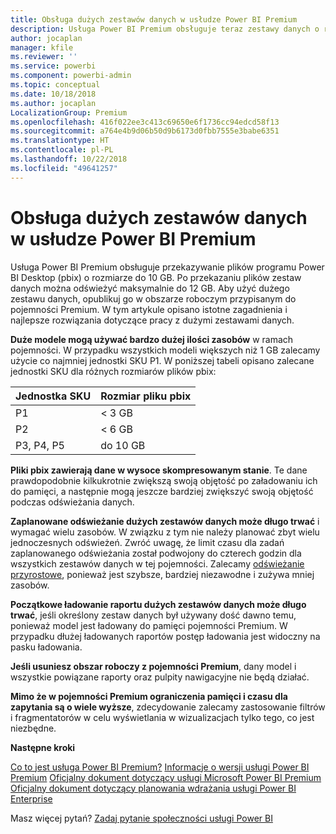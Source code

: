 ```yaml
---
title: Obsługa dużych zestawów danych w usłudze Power BI Premium
description: Usługa Power BI Premium obsługuje teraz zestawy danych o rozmiarze do 10 GB.
author: jocaplan
manager: kfile
ms.reviewer: ''
ms.service: powerbi
ms.component: powerbi-admin
ms.topic: conceptual
ms.date: 10/18/2018
ms.author: jocaplan
LocalizationGroup: Premium
ms.openlocfilehash: 416f022ee3c413c69650e6f1736cc94edcd58f13
ms.sourcegitcommit: a764e4b9d06b50d9b6173d0fbb7555e3babe6351
ms.translationtype: HT
ms.contentlocale: pl-PL
ms.lasthandoff: 10/22/2018
ms.locfileid: "49641257"
---
```

# <a name="power-bi-premium-support-for-large-datasets"></a>Obsługa dużych zestawów danych w usłudze Power BI Premium

Usługa Power BI Premium obsługuje przekazywanie plików programu Power BI Desktop (pbix) o rozmiarze do 10 GB. Po przekazaniu plików zestaw danych można odświeżyć maksymalnie do 12 GB. Aby użyć dużego zestawu danych, opublikuj go w obszarze roboczym przypisanym do pojemności Premium. W tym artykule opisano istotne zagadnienia i najlepsze rozwiązania dotyczące pracy z dużymi zestawami danych.

**Duże modele mogą używać bardzo dużej ilości zasobów** w ramach pojemności. W przypadku wszystkich modeli większych niż 1 GB zalecamy użycie co najmniej jednostki SKU P1. W poniższej tabeli opisano zalecane jednostki SKU dla różnych rozmiarów plików pbix:

   |Jednostka SKU  |Rozmiar pliku pbix   |
   |---------|---------|
   |P1    | < 3 GB        |
   |P2    | < 6 GB        |
   |P3, P4, P5    | do 10 GB |

**Pliki pbix zawierają dane w wysoce skompresowanym stanie**. Te dane prawdopodobnie kilkukrotnie zwiększą swoją objętość po załadowaniu ich do pamięci, a następnie mogą jeszcze bardziej zwiększyć swoją objętość podczas odświeżania danych.

**Zaplanowane odświeżanie dużych zestawów danych może długo trwać** i wymagać wielu zasobów. W związku z tym nie należy planować zbyt wielu jednoczesnych odświeżeń. Zwróć uwagę, że limit czasu dla zadań zaplanowanego odświeżania został podwojony do czterech godzin dla wszystkich zestawów danych w tej pojemności. Zalecamy [odświeżanie przyrostowe](service-premium-incremental-refresh.md), ponieważ jest szybsze, bardziej niezawodne i zużywa mniej zasobów.

**Początkowe ładowanie raportu dużych zestawów danych może długo trwać**, jeśli określony zestaw danych był używany dość dawno temu, ponieważ model jest ładowany do pamięci pojemności Premium. W przypadku dłużej ładowanych raportów postęp ładowania jest widoczny na pasku ładowania.

**Jeśli usuniesz obszar roboczy z pojemności Premium**, dany model i wszystkie powiązane raporty oraz pulpity nawigacyjne nie będą działać.

**Mimo że w pojemności Premium ograniczenia pamięci i czasu dla zapytania są o wiele wyższe**, zdecydowanie zalecamy zastosowanie filtrów i fragmentatorów w celu wyświetlania w wizualizacjach tylko tego, co jest niezbędne.

**Następne kroki**

[Co to jest usługa Power BI Premium?](service-premium.md)
[Informacje o wersji usługi Power BI Premium](service-premium-release-notes.md)
[Oficjalny dokument dotyczący usługi Microsoft Power BI Premium](https://aka.ms/pbipremiumwhitepaper)
[Oficjalny dokument dotyczący planowania wdrażania usługi Power BI Enterprise](https://aka.ms/pbienterprisedeploy)

Masz więcej pytań? [Zadaj pytanie społeczności usługi Power BI](https://community.powerbi.com/)
